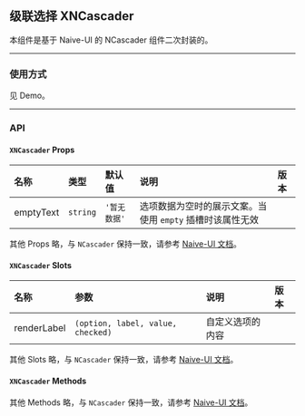 ﻿## 级联选择 XNCascader

本组件是基于 Naive-UI 的 NCascader 组件二次封装的。

---

### 使用方式

见 Demo。

---

### API

#### `XNCascader` Props

| 名称      | 类型     | 默认值       | 说明                                                      | 版本 |
| :-------- | :------- | :----------- | :-------------------------------------------------------- | :--- |
| emptyText | `string` | `'暂无数据'` | 选项数据为空时的展示文案。当使用 `empty` 插槽时该属性无效 |      |

其他 Props 略，与 `NCascader` 保持一致，请参考 [Naive-UI 文档](https://www.naiveui.com/zh-CN/os-theme/components/cascader#Cascader-Props)。

#### `XNCascader` Slots

| 名称        | 参数                              | 说明             | 版本 |
| :---------- | :-------------------------------- | :--------------- | :--- |
| renderLabel | `(option, label, value, checked)` | 自定义选项的内容 |      |

其他 Slots 略，与 `NCascader` 保持一致，请参考 [Naive-UI 文档](https://www.naiveui.com/zh-CN/os-theme/components/dropdown#Cascader-Slots)。

#### `XNCascader` Methods

其他 Methods 略，与 `NCascader` 保持一致，请参考 [Naive-UI 文档](https://www.naiveui.com/zh-CN/os-theme/components/cascader#Cascader-Methods)。
